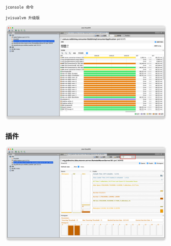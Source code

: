```text
jconsole 命令

jvisualvm 升级版
```

![img_21.png](img_21.png)

## 插件

![img_22.png](img_22.png)
